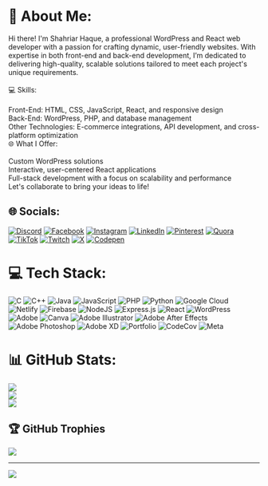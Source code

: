 # 💫 About Me:
Hi there! I'm Shahriar Haque, a professional WordPress and React web developer with a passion for crafting dynamic, user-friendly websites. With expertise in both front-end and back-end development, I’m dedicated to delivering high-quality, scalable solutions tailored to meet each project's unique requirements.<br><br>💻 Skills:<br><br>Front-End: HTML, CSS, JavaScript, React, and responsive design<br>Back-End: WordPress, PHP, and database management<br>Other Technologies: E-commerce integrations, API development, and cross-platform optimization<br>🌐 What I Offer:<br><br>Custom WordPress solutions<br>Interactive, user-centered React applications<br>Full-stack development with a focus on scalability and performance<br>Let's collaborate to bring your ideas to life!


## 🌐 Socials:
[![Discord](https://img.shields.io/badge/Discord-%237289DA.svg?logo=discord&logoColor=white)](https://discord.gg/shahriar.haque) [![Facebook](https://img.shields.io/badge/Facebook-%231877F2.svg?logo=Facebook&logoColor=white)](https://facebook.com/shahriar.haq) [![Instagram](https://img.shields.io/badge/Instagram-%23E4405F.svg?logo=Instagram&logoColor=white)](https://instagram.com/shahriarhaque_) [![LinkedIn](https://img.shields.io/badge/LinkedIn-%230077B5.svg?logo=linkedin&logoColor=white)](https://linkedin.com/in/shahriarhaq) [![Pinterest](https://img.shields.io/badge/Pinterest-%23E60023.svg?logo=Pinterest&logoColor=white)](https://pinterest.com/shahriarhaqe) [![Quora](https://img.shields.io/badge/Quora-%23B92B27.svg?logo=Quora&logoColor=white)](https://quora.com/profile/Shahriar-Haque-16) [![TikTok](https://img.shields.io/badge/TikTok-%23000000.svg?logo=TikTok&logoColor=white)](https://tiktok.com/@shahriar.haque) [![Twitch](https://img.shields.io/badge/Twitch-%239146FF.svg?logo=Twitch&logoColor=white)](https://twitch.tv/shahriarhaq) [![X](https://img.shields.io/badge/X-black.svg?logo=X&logoColor=white)](https://x.com/shahriar_haqe) [![Codepen](https://img.shields.io/badge/Codepen-000000?style=for-the-badge&logo=codepen&logoColor=white)](https://codepen.io/Shahriar-Haque) 

# 💻 Tech Stack:
![C](https://img.shields.io/badge/c-%2300599C.svg?style=for-the-badge&logo=c&logoColor=white) ![C++](https://img.shields.io/badge/c++-%2300599C.svg?style=for-the-badge&logo=c%2B%2B&logoColor=white) ![Java](https://img.shields.io/badge/java-%23ED8B00.svg?style=for-the-badge&logo=openjdk&logoColor=white) ![JavaScript](https://img.shields.io/badge/javascript-%23323330.svg?style=for-the-badge&logo=javascript&logoColor=%23F7DF1E) ![PHP](https://img.shields.io/badge/php-%23777BB4.svg?style=for-the-badge&logo=php&logoColor=white) ![Python](https://img.shields.io/badge/python-3670A0?style=for-the-badge&logo=python&logoColor=ffdd54) ![Google Cloud](https://img.shields.io/badge/GoogleCloud-%234285F4.svg?style=for-the-badge&logo=google-cloud&logoColor=white) ![Netlify](https://img.shields.io/badge/netlify-%23000000.svg?style=for-the-badge&logo=netlify&logoColor=#00C7B7) ![Firebase](https://img.shields.io/badge/firebase-%23039BE5.svg?style=for-the-badge&logo=firebase) ![NodeJS](https://img.shields.io/badge/node.js-6DA55F?style=for-the-badge&logo=node.js&logoColor=white) ![Express.js](https://img.shields.io/badge/express.js-%23404d59.svg?style=for-the-badge&logo=express&logoColor=%2361DAFB) ![React](https://img.shields.io/badge/react-%2320232a.svg?style=for-the-badge&logo=react&logoColor=%2361DAFB) ![WordPress](https://img.shields.io/badge/WordPress-%23117AC9.svg?style=for-the-badge&logo=WordPress&logoColor=white) ![Adobe](https://img.shields.io/badge/adobe-%23FF0000.svg?style=for-the-badge&logo=adobe&logoColor=white) ![Canva](https://img.shields.io/badge/Canva-%2300C4CC.svg?style=for-the-badge&logo=Canva&logoColor=white) ![Adobe Illustrator](https://img.shields.io/badge/adobe%20illustrator-%23FF9A00.svg?style=for-the-badge&logo=adobe%20illustrator&logoColor=white) ![Adobe After Effects](https://img.shields.io/badge/Adobe%20After%20Effects-9999FF.svg?style=for-the-badge&logo=Adobe%20After%20Effects&logoColor=white) ![Adobe Photoshop](https://img.shields.io/badge/adobe%20photoshop-%2331A8FF.svg?style=for-the-badge&logo=adobe%20photoshop&logoColor=white) ![Adobe XD](https://img.shields.io/badge/Adobe%20XD-470137?style=for-the-badge&logo=Adobe%20XD&logoColor=#FF61F6) ![Portfolio](https://img.shields.io/badge/Portfolio-%23000000.svg?style=for-the-badge&logo=firefox&logoColor=#FF7139) ![CodeCov](https://img.shields.io/badge/codecov-%23ff0077.svg?style=for-the-badge&logo=codecov&logoColor=white) ![Meta](https://img.shields.io/badge/Meta-%230467DF.svg?style=for-the-badge&logo=Meta&logoColor=white)
# 📊 GitHub Stats:
![](https://github-readme-stats.vercel.app/api?username=shahriarhaq&theme=tokyonight&hide_border=false&include_all_commits=true&count_private=false)<br/>
![](https://github-readme-streak-stats.herokuapp.com/?user=shahriarhaq&theme=tokyonight&hide_border=false)<br/>
![](https://github-readme-stats.vercel.app/api/top-langs/?username=shahriarhaq&theme=tokyonight&hide_border=false&include_all_commits=true&count_private=false&layout=compact)

## 🏆 GitHub Trophies
![](https://github-profile-trophy.vercel.app/?username=shahriarhaq&theme=radical&no-frame=false&no-bg=true&margin-w=4)

---
[![](https://visitcount.itsvg.in/api?id=shahriarhaq&icon=0&color=0)](https://visitcount.itsvg.in)

<!-- Proudly created with GPRM ( https://gprm.itsvg.in ) -->
